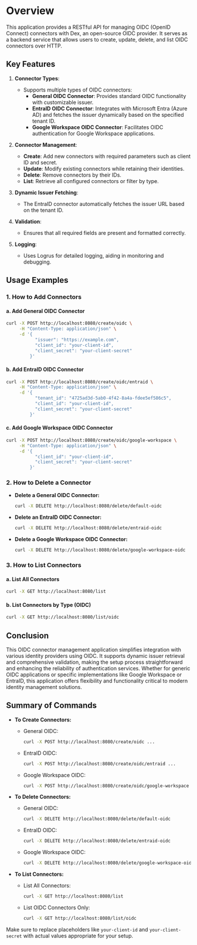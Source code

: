 # Overview

This application provides a RESTful API for managing OIDC (OpenID Connect) connectors with Dex, an open-source OIDC provider. It serves as a backend service that allows users to create, update, delete, and list OIDC connectors over HTTP.

## Key Features

1. **Connector Types**:
    - Supports multiple types of OIDC connectors:
        - **General OIDC Connector**: Provides standard OIDC functionality with customizable issuer.
        - **EntraID OIDC Connector**: Integrates with Microsoft Entra (Azure AD) and fetches the issuer dynamically based on the specified tenant ID.
        - **Google Workspace OIDC Connector**: Facilitates OIDC authentication for Google Workspace applications.

2. **Connector Management**:
    - **Create**: Add new connectors with required parameters such as client ID and secret.
    - **Update**: Modify existing connectors while retaining their identities.
    - **Delete**: Remove connectors by their IDs.
    - **List**: Retrieve all configured connectors or filter by type.

3. **Dynamic Issuer Fetching**:
    - The EntraID connector automatically fetches the issuer URL based on the tenant ID.

4. **Validation**:
    - Ensures that all required fields are present and formatted correctly.

5. **Logging**:
    - Uses Logrus for detailed logging, aiding in monitoring and debugging.

## Usage Examples

### 1. How to Add Connectors

#### a. Add General OIDC Connector

```bash
curl -X POST http://localhost:8080/create/oidc \
     -H "Content-Type: application/json" \
     -d '{
           "issuer": "https://example.com",
           "client_id": "your-client-id",
           "client_secret": "your-client-secret"
         }'
```

#### b. Add EntraID OIDC Connector

```bash
curl -X POST http://localhost:8080/create/oidc/entraid \
     -H "Content-Type: application/json" \
     -d '{
           "tenant_id": "4725ad3d-5ab0-4f42-8a4a-fdee5ef586c5",
           "client_id": "your-client-id",
           "client_secret": "your-client-secret"
         }'
```

#### c. Add Google Workspace OIDC Connector

```bash
curl -X POST http://localhost:8080/create/oidc/google-workspace \
     -H "Content-Type: application/json" \
     -d '{
           "client_id": "your-client-id",
           "client_secret": "your-client-secret"
         }'
```

### 2. How to Delete a Connector

- **Delete a General OIDC Connector:**
  ```bash
  curl -X DELETE http://localhost:8080/delete/default-oidc
  ```

- **Delete an EntraID OIDC Connector:**
  ```bash
  curl -X DELETE http://localhost:8080/delete/entraid-oidc
  ```

- **Delete a Google Workspace OIDC Connector:**
  ```bash
  curl -X DELETE http://localhost:8080/delete/google-workspace-oidc
  ```

### 3. How to List Connectors

#### a. List All Connectors

```bash
curl -X GET http://localhost:8080/list
```

#### b. List Connectors by Type (OIDC)

```bash
curl -X GET http://localhost:8080/list/oidc
```

## Conclusion

This OIDC connector management application simplifies integration with various identity providers using OIDC. It supports dynamic issuer retrieval and comprehensive validation, making the setup process straightforward and enhancing the reliability of authentication services. Whether for generic OIDC applications or specific implementations like Google Workspace or EntraID, this application offers flexibility and functionality critical to modern identity management solutions.

## Summary of Commands

- **To Create Connectors:**
  - General OIDC:
    ```bash
    curl -X POST http://localhost:8080/create/oidc ...
    ```
  - EntraID OIDC:
    ```bash
    curl -X POST http://localhost:8080/create/oidc/entraid ...
    ```
  - Google Workspace OIDC:
    ```bash
    curl -X POST http://localhost:8080/create/oidc/google-workspace ...
    ```

- **To Delete Connectors:**
  - General OIDC:
    ```bash
    curl -X DELETE http://localhost:8080/delete/default-oidc
    ```
  - EntraID OIDC:
    ```bash
    curl -X DELETE http://localhost:8080/delete/entraid-oidc
    ```
  - Google Workspace OIDC:
    ```bash
    curl -X DELETE http://localhost:8080/delete/google-workspace-oidc
    ```

- **To List Connectors:**
  - List All Connectors:
    ```bash
    curl -X GET http://localhost:8080/list
    ```
  - List OIDC Connectors Only:
    ```bash
    curl -X GET http://localhost:8080/list/oidc
    ```

Make sure to replace placeholders like `your-client-id` and `your-client-secret` with actual values appropriate for your setup.
```
